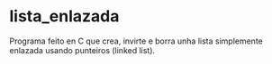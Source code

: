 # lista_enlazada
Programa feito en C que crea, invirte e borra unha lista simplemente enlazada usando punteiros (linked list).
